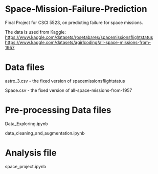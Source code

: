 # Space-Mission-Failure-Prediction

Final Project for CSCI 5523, on predicting failure for space missions. 

The data is used from Kaggle:
https://www.kaggle.com/datasets/rosetabares/spacemissionsflightstatus
https://www.kaggle.com/datasets/agirlcoding/all-space-missions-from-1957

# Data files

astro_3.csv - the fixed version of spacemissionsflightstatus

Space.csv -  the fixed version of all-space-missions-from-1957

# Pre-processing Data files

Data_Exploring.ipynb

data_cleaning_and_augmentation.ipynb

# Analysis file

space_project.ipynb
